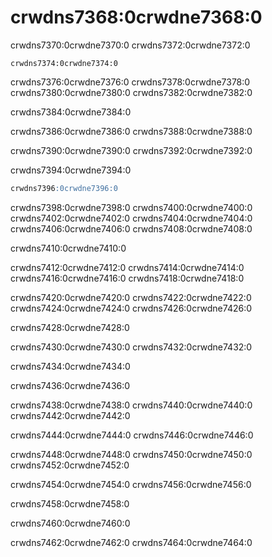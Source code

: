 # crwdns7368:0crwdne7368:0

crwdns7370:0crwdne7370:0 crwdns7372:0crwdne7372:0

```text
crwdns7374:0crwdne7374:0
```

crwdns7376:0crwdne7376:0 crwdns7378:0crwdne7378:0 crwdns7380:0crwdne7380:0 crwdns7382:0crwdne7382:0

crwdns7384:0crwdne7384:0

crwdns7386:0crwdne7386:0 crwdns7388:0crwdne7388:0

crwdns7390:0crwdne7390:0 crwdns7392:0crwdne7392:0

crwdns7394:0crwdne7394:0

```sql
crwdns7396:0crwdne7396:0
```

crwdns7398:0crwdne7398:0 crwdns7400:0crwdne7400:0 crwdns7402:0crwdne7402:0 crwdns7404:0crwdne7404:0 crwdns7406:0crwdne7406:0 crwdns7408:0crwdne7408:0

crwdns7410:0crwdne7410:0

crwdns7412:0crwdne7412:0 crwdns7414:0crwdne7414:0 crwdns7416:0crwdne7416:0 crwdns7418:0crwdne7418:0

crwdns7420:0crwdne7420:0 crwdns7422:0crwdne7422:0 crwdns7424:0crwdne7424:0 crwdns7426:0crwdne7426:0

crwdns7428:0crwdne7428:0

crwdns7430:0crwdne7430:0 crwdns7432:0crwdne7432:0

crwdns7434:0crwdne7434:0

crwdns7436:0crwdne7436:0

crwdns7438:0crwdne7438:0 crwdns7440:0crwdne7440:0 crwdns7442:0crwdne7442:0

crwdns7444:0crwdne7444:0 crwdns7446:0crwdne7446:0

crwdns7448:0crwdne7448:0 crwdns7450:0crwdne7450:0 crwdns7452:0crwdne7452:0

crwdns7454:0crwdne7454:0 crwdns7456:0crwdne7456:0

crwdns7458:0crwdne7458:0

crwdns7460:0crwdne7460:0

crwdns7462:0crwdne7462:0 crwdns7464:0crwdne7464:0